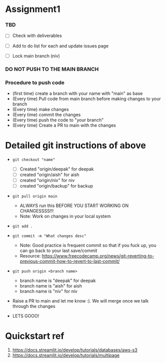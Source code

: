 # Assignment1

### TBD
- [ ] Check with deliverables
- [ ] Add to do list for each and update issues page
- [ ] Lock main branch (niv)


### DO NOT PUSH TO THE MAIN BRANCH
### Procedure to push code
- (first time) create a branch with your name with "main" as base
- (Every time) Pull code from main branch before making changes to your branch
- (Every time) make changes
- (Every time) commit the changes
- (Every time) push the code to "your branch"
- (Every time) Create a PR to main with the changes

# Detailed git instructions of above
- `git checkout "name"`
    - [ ] Created "origin/deepak" for deepak
    - [ ] created "origin/aish" for aish
    - [ ] created "origin/niv" for niv
    - [ ] created "origin/backup" for backup
- `git pull origin main`
    - ALWAYS run this BEFORE YOU START WORKING ON CHANGESSSS!!!
    - Note: Work on changes in your local system
- `git add .`
- `git commit -m "What changes desc"`
    - Note: Good practice is frequent commit so that if you fuck up, you can go back to your last save/commit
    - Resource: https://www.freecodecamp.org/news/git-reverting-to-previous-commit-how-to-revert-to-last-commit/
- `git push origin <branch name>`
    - branch name is "deepak" for deepak
    - branch name is "aish" for aish
    - branch name is "niv" for niv

- Raise a PR to main and let me know :). We will merge once we talk through the changes
- LETS GOOO!

# Quickstart ref
1. https://docs.streamlit.io/develop/tutorials/databases/aws-s3
2. https://docs.streamlit.io/develop/tutorials/multipage

